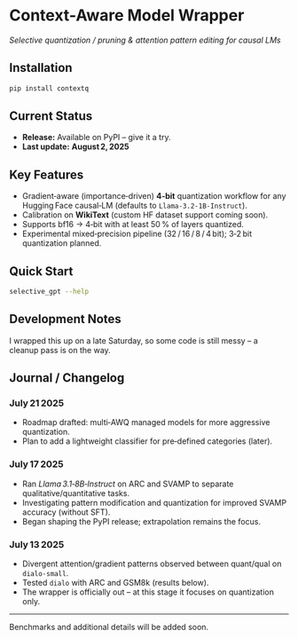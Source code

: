 # Context-Aware Model Wrapper

*Selective quantization / pruning & attention pattern editing for causal LMs*

## Installation

```bash
pip install contextq
```

## Current Status

* **Release:** Available on PyPI – give it a try.
* **Last update:** **August 2, 2025**

## Key Features

* Gradient‑aware (importance‑driven) **4‑bit** quantization workflow for any Hugging Face causal‑LM (defaults to `Llama‑3.2‑1B‑Instruct`).
* Calibration on **WikiText** (custom HF dataset support coming soon).
* Supports bf16 → 4‑bit with at least 50 % of layers quantized.
* Experimental mixed‑precision pipeline (32 / 16 / 8 / 4 bit); 3‑2 bit quantization planned.

## Quick Start

```bash
selective_gpt --help
```

## Development Notes

I wrapped this up on a late Saturday, so some code is still messy – a cleanup pass is on the way.

## Journal / Changelog

### July 21 2025

* Roadmap drafted: multi‑AWQ managed models for more aggressive quantization.
* Plan to add a lightweight classifier for pre‑defined categories (later).

### July 17 2025

* Ran *Llama 3.1‑8B‑Instruct* on ARC and SVAMP to separate qualitative/quantitative tasks.
* Investigating pattern modification and quantization for improved SVAMP accuracy (without SFT).
* Began shaping the PyPI release; extrapolation remains the focus.

### July 13 2025

* Divergent attention/gradient patterns observed between quant/qual on `dialo-small`.
* Tested `dialo` with ARC and GSM8k (results below).
* The wrapper is officially out – at this stage it focuses on quantization only.

---

Benchmarks and additional details will be added soon.


